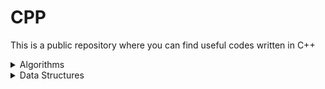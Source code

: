 # CPP

This is a public repository where you can find useful codes written in C++

<details>
<summary>Algorithms</summary>
  
  * Sort 
    <details>
    <summary>Bubble Sort</summary>
    
    * [BubbleSort](https://github.com/MichaelKenj/CPP/blob/master/Algorythms/Sort/BubbleSort.cpp)
    </details>

    <details>
    <summary>Insertion Sort</summary>

    * [InsertionSort](https://github.com/MichaelKenj/CPP/blob/master/Algorythms/Sort/InsertionSort.cpp)
    </details>

    
    <details>
    <summary>Merge Sort</summary>

    * [MergeSort](https://github.com/MichaelKenj/CPP/blob/master/Algorythms/Sort/MergeSort.cpp)
    </details>


    <details>
    <summary>Quick Sort</summary>
    
    * [QuickSort](https://github.com/MichaelKenj/CPP/blob/master/Algorythms/Sort/QuickSort.cpp)
    </details>


    
    

  * Graphs
    * DFS
    * BFS
  * Searching
    * Binary Search (Binary Search Tree)
    * Binary Search (STL)
    * Interpolation Search (STL)
    * Jump Search (STL)
    * Linear Search (STL)
</details>

<details>
<summary>Data Structures</summary>
</details>





  
  
  

<!-- # Foobar

Foobar is a Python library for dealing with word pluralization.

## Installation

Use the package manager [pip](https://pip.pypa.io/en/stable/) to install foobar.

```bash
pip install foobar
```

## Usage

```python
import foobar

# returns 'words'
foobar.pluralize('word')

# returns 'geese'
foobar.pluralize('goose')

# returns 'phenomenon'
foobar.singularize('phenomena')
```

## Contributing

Pull requests are welcome. For major changes, please open an issue first
to discuss what you would like to change.

Please make sure to update tests as appropriate.

## License

[MIT](https://choosealicense.com/licenses/mit/)   -->
  
  

